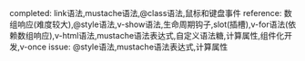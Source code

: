 completed:
    link语法,mustache语法,@class语法,鼠标和键盘事件
reference:
    数组响应(难度较大),@style语法,v-show语法,生命周期钩子,slot(插槽),v-for语法(依赖数组响应),v-html语法,mustache语法表达式,自定义语法糖,计算属性,组件化开发,v-once
issue:
    @style语法,mustache语法表达式,计算属性
